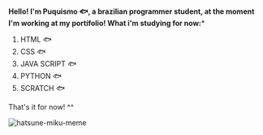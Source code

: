 **Hello! I'm Puquismo 🐟, a brazilian programmer student, at the moment I'm working at my portifolio! What i'm studying for now:***
1. HTML 🐟
2. CSS 🐟
3. JAVA SCRIPT 🐟
4. PYTHON 🐟
5. SCRATCH 🐟

That's it for now! ^^

![hatsune-miku-meme](https://github.com/user-attachments/assets/9cdd3270-0b02-4560-b5d4-0ad9293593e0)

<!--
**Puquismo/Puquismo** is a ✨ _special_ ✨ repository because its `README.md` (this file) appears on your GitHub profile.

Here are some ideas to get you started:

- 🔭 I’m currently working on ...
- 🌱 I’m currently learning ...
- 👯 I’m looking to collaborate on ...
- 🤔 I’m looking for help with ...
- 💬 Ask me about ...
- 📫 How to reach me: ...
- 😄 Pronouns: ...
- ⚡ Fun fact: ...
-->
